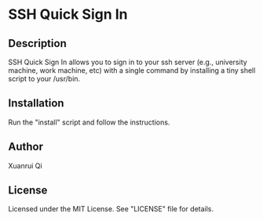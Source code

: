 # SSH Quick Sign In
## Description
SSH Quick Sign In allows you to sign in to your ssh server (e.g., university
machine, work machine, etc) with a single command by installing a tiny shell
script to your /usr/bin.

## Installation
Run the "install" script and follow the instructions.

## Author
Xuanrui Qi

## License
Licensed under the MIT License. See "LICENSE" file for details.
